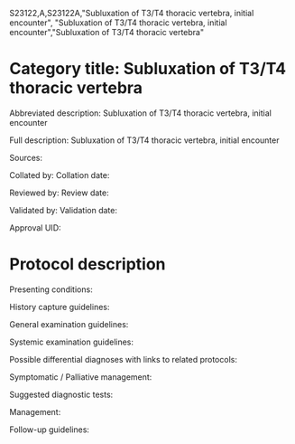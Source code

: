 S23122,A,S23122A,"Subluxation of T3/T4 thoracic vertebra, initial encounter", "Subluxation of T3/T4 thoracic vertebra, initial encounter","Subluxation of T3/T4 thoracic vertebra"
# Category title: Subluxation of T3/T4 thoracic vertebra

Abbreviated description: Subluxation of T3/T4 thoracic vertebra, initial encounter

Full description: Subluxation of T3/T4 thoracic vertebra, initial encounter

Sources:

Collated by:
Collation date:

Reviewed by:
Review date:

Validated by:
Validation date:

Approval UID:

# Protocol description

Presenting conditions:

History capture guidelines:

General examination guidelines:

Systemic examination guidelines:

Possible differential diagnoses with links to related protocols:

Symptomatic / Palliative management:

Suggested diagnostic tests:

Management:

Follow-up guidelines:
